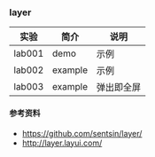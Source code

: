 ### layer

|实验|简介|说明|
|---|---|---|
|lab001|demo|示例|
|lab002|example|示例|
|lab003|example|弹出即全屏|

#### 参考资料
 - https://github.com/sentsin/layer/
 - http://layer.layui.com/